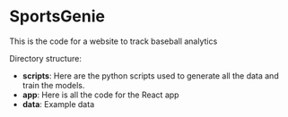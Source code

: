 # SportsGenie

This is the code for a website to track baseball analytics

Directory structure:
- **scripts**: Here are the python scripts used to generate all the data and train the models.
- **app**: Here is all the code for the React app
- **data**: Example data
